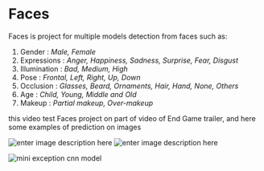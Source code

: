 # Faces
Faces is project for multiple models detection from faces such as:
1.  Gender : _Male, Female_
2.  Expressions : _Anger, Happiness, Sadness, Surprise, Fear, Disgust_
3.  Illumination : _Bad, Medium, High_
4.  Pose : _Frontal, Left, Right, Up, Down_
5.  Occlusion : _Glasses, Beard, Ornaments, Hair, Hand, None, Others_
6.  Age : _Child, Young, Middle and Old_
7.  Makeup : _Partial makeup, Over-makeup_

this video test Faces project on part of video of End Game trailer, and here some examples of prediction on images

![enter image description here](https://github.com/DiaaZiada/Faces/blob/master/outputs/output_64247356_2248496652127382_3579464820719159220_n.jpg)
![enter image description here](https://github.com/DiaaZiada/Faces/blob/master/inputs/64247356_2248496652127382_3579464820719159220_n.jpg)

![mini exception cnn model](https://github.com/DiaaZiada/Faces/blob/master/images/mini_exception_cnn_model.png)

